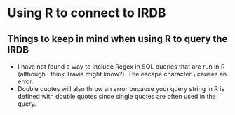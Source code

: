 # Using R to connect to IRDB

## Things to keep in mind when using R to query the IRDB

- I have not found a way to include Regex in SQL queries that are run in R (although I think Travis might know?).  The escape character \ causes an error.
- Double quotes will also throw an error because your query string in R is defined with double quotes since single quotes are often used in the query.

